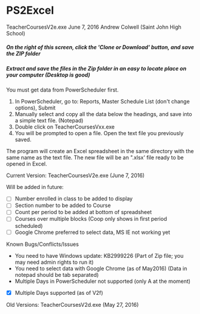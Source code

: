 # PS2Excel

TeacherCoursesV2e.exe
June 7, 2016
Andrew Colwell (Saint John High School)

##### On the right of this screen, click the 'Clone or Download' button, and save the ZIP folder
##### Extract and save the files in the Zip folder in an easy to locate place on your computer (Desktop is good)

You must get data from PowerScheduler first.
  1. In PowerScheduler, go to: Reports, Master Schedule List (don't change options), Submit
  2. Manually select and copy all the data below the headings, and save into a simple text file. (Notepad)
  3. Double click on TeacherCoursesVxx.exe
  4. You will be prompted to open a file. Open the text file you previously saved.

The program will create an Excel spreadsheet in the same directory with the same name as the text file.
The new file will be an ".xlsx' file ready to be opened in Excel.

Current Version: TeacherCoursesV2e.exe (June 7, 2016)

Will be added in future:
- [ ] Number enrolled in class to be added to display
- [ ] Section number to be added to Course
- [ ] Count per period to be added at bottom of spreadsheet
- [ ] Courses over multiple blocks (Coop only shows in first period scheduled)
- [ ] Google Chrome preferred to select data, MS IE not working yet

Known Bugs/Conflicts/Issues
  * You need to have Windows update: KB2999226 (Part of Zip file; you may need admin rights to run it)
  * You need to select data with Google Chrome (as of May2016) (Data in notepad should be tab separated)
  * Multiple Days in PowerScheduler not supported (only A at the moment) 

- [x] Multiple Days supported (as of V2f)

Old Versions:
TeacherCoursesV2d.exe (May 27, 2016)
